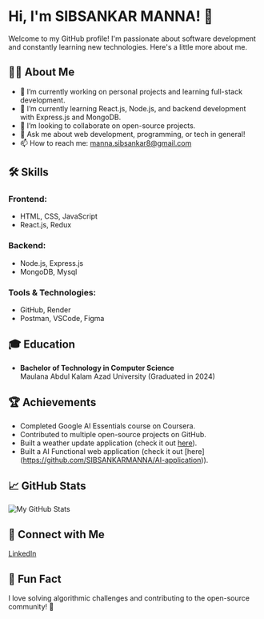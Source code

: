 # Hi, I'm SIBSANKAR MANNA! 👋

Welcome to my GitHub profile! I'm passionate about software development and constantly learning new technologies. Here's a little more about me.

## 👨‍💻 About Me

- 🔭 I’m currently working on personal projects and learning full-stack development.
- 🌱 I’m currently learning React.js, Node.js, and backend development with Express.js and MongoDB.
- 👯 I’m looking to collaborate on open-source projects.
- 💬 Ask me about web development, programming, or tech in general!
- 📫 How to reach me: manna.sibsankar8@gmail.com

## 🛠 Skills

### Frontend:
- HTML, CSS, JavaScript
- React.js, Redux

### Backend:
- Node.js, Express.js
- MongoDB, Mysql

### Tools & Technologies:
- GitHub, Render
- Postman, VSCode, Figma

## 🎓 Education

- **Bachelor of Technology in Computer Science**  
  Maulana Abdul Kalam Azad University (Graduated in 2024)

## 🏆 Achievements

- Completed Google AI Essentials course on Coursera.
- Contributed to multiple open-source projects on GitHub.
- Built a weather update application (check it out [here](https://github.com/SIBSANKARMANNA/weather-update-application)).
- Built a AI Functional web application (check it out [here] (https://github.com/SIBSANKARMANNA/AI-application)).

## 📈 GitHub Stats

![My GitHub Stats](https://github-readme-stats.vercel.app/api?username=sibsankarmanna&show_icons=true&hide_title=true&count_private=true&hide=prs)

## 🔗 Connect with Me

[LinkedIn](www.linkedin.com/in/sibsankarmanna82973b1a2)  


## 💬 Fun Fact

I love solving algorithmic challenges and contributing to the open-source community! 🎉

